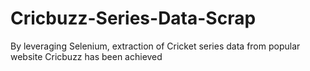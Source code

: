 # Cricbuzz-Series-Data-Scrap
By leveraging Selenium, extraction of Cricket series data from popular website Cricbuzz has been achieved
